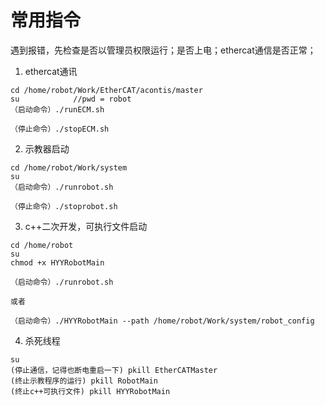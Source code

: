 # 常用指令

遇到报错，先检查是否以管理员权限运行；是否上电；ethercat通信是否正常；

1. ethercat通讯
```
cd /home/robot/Work/EtherCAT/acontis/master
su            //pwd = robot
（启动命令）./runECM.sh

（停止命令）./stopECM.sh
```

2. 示教器启动
```
cd /home/robot/Work/system
su
（启动命令）./runrobot.sh

（停止命令）./stoprobot.sh
```

3. c++二次开发，可执行文件启动
```
cd /home/robot
su
chmod +x HYYRobotMain

（启动命令）./runrobot.sh

或者

（启动命令）./HYYRobotMain --path /home/robot/Work/system/robot_config
```

4. 杀死线程
```
su
(停止通信，记得也断电重启一下) pkill EtherCATMaster
(终止示教程序的运行) pkill RobotMain
(终止c++可执行文件) pkill HYYRobotMain
```
